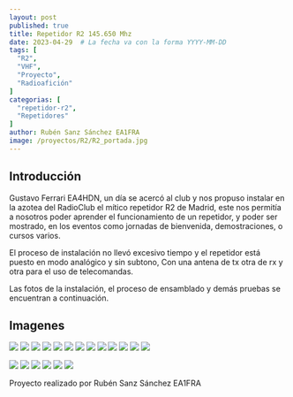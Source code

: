 ```yaml
---
layout: post
published: true
title: Repetidor R2 145.650 Mhz
date: 2023-04-29  # La fecha va con la forma YYYY-MM-DD
tags: [
  "R2",
  "VHF",
  "Proyecto",
  "Radioafición"
]
categorias: [
  "repetidor-r2",
  "Repetidores"
]
author: Rubén Sanz Sánchez EA1FRA
image: /proyectos/R2/R2_portada.jpg
---
```


## Introducción

Gustavo Ferrari EA4HDN, un día se acercó al club y nos propuso instalar en la azotea del RadioClub el mítico repetidor R2 de Madrid, este nos permitía a nosotros poder aprender el funcionamiento de un repetidor, y poder ser mostrado, en los eventos como jornadas de bienvenida, demostraciones, o cursos varios.

El proceso de instalación no llevó excesivo tiempo y el repetidor está puesto en modo analógico y sin subtono, Con una antena de tx otra de rx y otra para el uso de telecomandas.

Las fotos de la instalación, el proceso de ensamblado y demás pruebas se encuentran a continuación.

##  Imagenes
![](/proyectos/R2/repe1.jpg)
![](/proyectos/R2/repe2.jpg)
![](/proyectos/R2/repe3.jpg)
![](/proyectos/R2/repe4.jpg)
![](/proyectos/R2/repe6.jpg)
![](/proyectos/R2/repe7.jpg)
![](/proyectos/R2/repe8.jpg)
![](/proyectos/R2/repe10.jpg)
![](/proyectos/R2/repe11.jpg)
![](/proyectos/R2/repe12.jpg)
![](/proyectos/R2/repe13.jpg)
![](/proyectos/R2/repe14.jpg)
![](/proyectos/R2/repe15.jpg)

![](/proyectos/R2/repe17.jpg)
![](/proyectos/R2/repe18.jpg)
![](/proyectos/R2/repe19.jpg)
![](/proyectos/R2/repe22.jpg)
![](/proyectos/R2/repe23.jpg)
![](/proyectos/R2/repe24.jpg)

Proyecto realizado por Rubén Sanz Sánchez EA1FRA